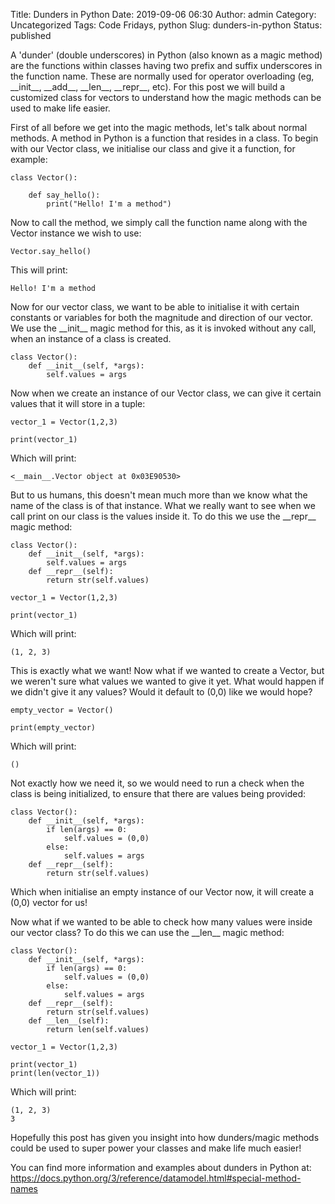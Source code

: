 Title: Dunders in Python
Date: 2019-09-06 06:30
Author: admin
Category: Uncategorized
Tags: Code Fridays, python
Slug: dunders-in-python
Status: published

<!-- wp:paragraph -->

A 'dunder' (double underscores) in Python (also known as a magic method) are the functions within classes having two prefix and suffix underscores in the function name. These are normally used for operator overloading (eg, \_\_init\_\_, \_\_add\_\_, \_\_len\_\_, \_\_repr\_\_, etc). For this post we will build a customized class for vectors to understand how the magic methods can be used to make life easier.

<!-- /wp:paragraph -->

<!-- wp:paragraph -->

First of all before we get into the magic methods, let's talk about normal methods. A method in Python is a function that resides in a class. To begin with our Vector class, we initialise our class and give it a function, for example:

<!-- /wp:paragraph -->

<!-- wp:syntaxhighlighter/code {"language":"python","lineNumbers":false} -->

``` {.wp-block-syntaxhighlighter-code}
class Vector():

    def say_hello():
        print("Hello! I'm a method")
```

<!-- /wp:syntaxhighlighter/code -->

<!-- wp:paragraph -->

Now to call the method, we simply call the function name along with the Vector instance we wish to use:

<!-- /wp:paragraph -->

<!-- wp:syntaxhighlighter/code {"language":"python","lineNumbers":false} -->

``` {.wp-block-syntaxhighlighter-code}
Vector.say_hello()
```

<!-- /wp:syntaxhighlighter/code -->

<!-- wp:paragraph -->

This will print:

<!-- /wp:paragraph -->

<!-- wp:syntaxhighlighter/code {"lineNumbers":false} -->

``` {.wp-block-syntaxhighlighter-code}
Hello! I'm a method
```

<!-- /wp:syntaxhighlighter/code -->

<!-- wp:paragraph -->

Now for our vector class, we want to be able to initialise it with certain constants or variables for both the magnitude and direction of our vector. We use the \_\_init\_\_ magic method for this, as it is invoked without any call, when an instance of a class is created.

<!-- /wp:paragraph -->

<!-- wp:syntaxhighlighter/code {"language":"python","lineNumbers":false} -->

``` {.wp-block-syntaxhighlighter-code}
class Vector():
    def __init__(self, *args):
        self.values = args
```

<!-- /wp:syntaxhighlighter/code -->

<!-- wp:paragraph -->

Now when we create an instance of our Vector class, we can give it certain values that it will store in a tuple:

<!-- /wp:paragraph -->

<!-- wp:syntaxhighlighter/code {"language":"python","lineNumbers":false} -->

``` {.wp-block-syntaxhighlighter-code}
vector_1 = Vector(1,2,3)

print(vector_1)
```

<!-- /wp:syntaxhighlighter/code -->

<!-- wp:paragraph -->

Which will print:

<!-- /wp:paragraph -->

<!-- wp:syntaxhighlighter/code {"lineNumbers":false} -->

``` {.wp-block-syntaxhighlighter-code}
<__main__.Vector object at 0x03E90530>
```

<!-- /wp:syntaxhighlighter/code -->

<!-- wp:paragraph -->

But to us humans, this doesn't mean much more than we know what the name of the class is of that instance. What we really want to see when we call print on our class is the values inside it. To do this we use the \_\_repr\_\_ magic method:

<!-- /wp:paragraph -->

<!-- wp:syntaxhighlighter/code {"language":"python","lineNumbers":false} -->

``` {.wp-block-syntaxhighlighter-code}
class Vector():
    def __init__(self, *args):
        self.values = args
    def __repr__(self):
        return str(self.values)

vector_1 = Vector(1,2,3)

print(vector_1)
```

<!-- /wp:syntaxhighlighter/code -->

<!-- wp:paragraph -->

Which will print:

<!-- /wp:paragraph -->

<!-- wp:syntaxhighlighter/code {"lineNumbers":false} -->

``` {.wp-block-syntaxhighlighter-code}
(1, 2, 3)
```

<!-- /wp:syntaxhighlighter/code -->

<!-- wp:paragraph -->

This is exactly what we want! Now what if we wanted to create a Vector, but we weren't sure what values we wanted to give it yet. What would happen if we didn't give it any values? Would it default to (0,0) like we would hope?

<!-- /wp:paragraph -->

<!-- wp:syntaxhighlighter/code {"language":"python","lineNumbers":false} -->

``` {.wp-block-syntaxhighlighter-code}
empty_vector = Vector()

print(empty_vector)
```

<!-- /wp:syntaxhighlighter/code -->

<!-- wp:paragraph -->

Which will print:

<!-- /wp:paragraph -->

<!-- wp:syntaxhighlighter/code {"lineNumbers":false} -->

``` {.wp-block-syntaxhighlighter-code}
()
```

<!-- /wp:syntaxhighlighter/code -->

<!-- wp:paragraph -->

Not exactly how we need it, so we would need to run a check when the class is being initialized, to ensure that there are values being provided:

<!-- /wp:paragraph -->

<!-- wp:syntaxhighlighter/code {"language":"python","lineNumbers":false} -->

``` {.wp-block-syntaxhighlighter-code}
class Vector():
    def __init__(self, *args):
        if len(args) == 0:
            self.values = (0,0)
        else: 
            self.values = args
    def __repr__(self):
        return str(self.values)
```

<!-- /wp:syntaxhighlighter/code -->

<!-- wp:paragraph -->

Which when initialise an empty instance of our Vector now, it will create a (0,0) vector for us!

<!-- /wp:paragraph -->

<!-- wp:paragraph -->

Now what if we wanted to be able to check how many values were inside our vector class? To do this we can use the \_\_len\_\_ magic method:

<!-- /wp:paragraph -->

<!-- wp:syntaxhighlighter/code {"language":"python","lineNumbers":false} -->

``` {.wp-block-syntaxhighlighter-code}
class Vector():
    def __init__(self, *args):
        if len(args) == 0:
            self.values = (0,0)
        else: 
            self.values = args
    def __repr__(self):
        return str(self.values)
    def __len__(self):
        return len(self.values)

vector_1 = Vector(1,2,3)

print(vector_1)
print(len(vector_1))
```

<!-- /wp:syntaxhighlighter/code -->

<!-- wp:paragraph -->

Which will print:

<!-- /wp:paragraph -->

<!-- wp:syntaxhighlighter/code {"lineNumbers":false} -->

``` {.wp-block-syntaxhighlighter-code}
(1, 2, 3)
3
```

<!-- /wp:syntaxhighlighter/code -->

<!-- wp:paragraph -->

Hopefully this post has given you insight into how dunders/magic methods could be used to super power your classes and make life much easier!

<!-- /wp:paragraph -->

<!-- wp:paragraph -->

You can find more information and examples about dunders in Python at: <https://docs.python.org/3/reference/datamodel.html#special-method-names>

<!-- /wp:paragraph -->
